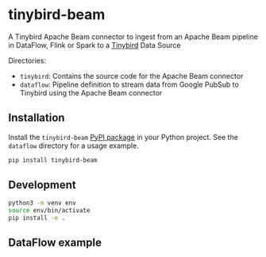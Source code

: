 # tinybird-beam

A Tinybird Apache Beam connector to ingest from an Apache Beam pipeline in DataFlow, Flink or Spark to a [Tinybird](https://www.tinybird.co/) Data Source

Directories:

- `tinybird`: Contains the source code for the Apache Beam connector
- `dataflow`: Pipeline definition to stream data from Google PubSub to Tinybird using the Apache Beam connector

## Installation

Install the `tinybird-beam` [PyPI package](https://pypi.org/project/tinybird-beam/) in your Python project. See the `dataflow` directory for a usage example.

```sh
pip install tinybird-beam
```

## Development

```sh
python3 -m venv env
source env/bin/activate
pip install -e .
```

## DataFlow example